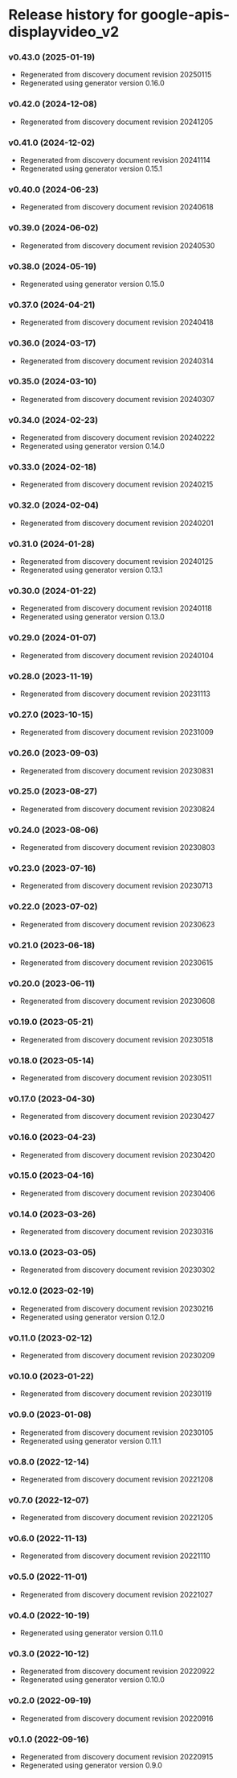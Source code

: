 # Release history for google-apis-displayvideo_v2

### v0.43.0 (2025-01-19)

* Regenerated from discovery document revision 20250115
* Regenerated using generator version 0.16.0

### v0.42.0 (2024-12-08)

* Regenerated from discovery document revision 20241205

### v0.41.0 (2024-12-02)

* Regenerated from discovery document revision 20241114
* Regenerated using generator version 0.15.1

### v0.40.0 (2024-06-23)

* Regenerated from discovery document revision 20240618

### v0.39.0 (2024-06-02)

* Regenerated from discovery document revision 20240530

### v0.38.0 (2024-05-19)

* Regenerated using generator version 0.15.0

### v0.37.0 (2024-04-21)

* Regenerated from discovery document revision 20240418

### v0.36.0 (2024-03-17)

* Regenerated from discovery document revision 20240314

### v0.35.0 (2024-03-10)

* Regenerated from discovery document revision 20240307

### v0.34.0 (2024-02-23)

* Regenerated from discovery document revision 20240222
* Regenerated using generator version 0.14.0

### v0.33.0 (2024-02-18)

* Regenerated from discovery document revision 20240215

### v0.32.0 (2024-02-04)

* Regenerated from discovery document revision 20240201

### v0.31.0 (2024-01-28)

* Regenerated from discovery document revision 20240125
* Regenerated using generator version 0.13.1

### v0.30.0 (2024-01-22)

* Regenerated from discovery document revision 20240118
* Regenerated using generator version 0.13.0

### v0.29.0 (2024-01-07)

* Regenerated from discovery document revision 20240104

### v0.28.0 (2023-11-19)

* Regenerated from discovery document revision 20231113

### v0.27.0 (2023-10-15)

* Regenerated from discovery document revision 20231009

### v0.26.0 (2023-09-03)

* Regenerated from discovery document revision 20230831

### v0.25.0 (2023-08-27)

* Regenerated from discovery document revision 20230824

### v0.24.0 (2023-08-06)

* Regenerated from discovery document revision 20230803

### v0.23.0 (2023-07-16)

* Regenerated from discovery document revision 20230713

### v0.22.0 (2023-07-02)

* Regenerated from discovery document revision 20230623

### v0.21.0 (2023-06-18)

* Regenerated from discovery document revision 20230615

### v0.20.0 (2023-06-11)

* Regenerated from discovery document revision 20230608

### v0.19.0 (2023-05-21)

* Regenerated from discovery document revision 20230518

### v0.18.0 (2023-05-14)

* Regenerated from discovery document revision 20230511

### v0.17.0 (2023-04-30)

* Regenerated from discovery document revision 20230427

### v0.16.0 (2023-04-23)

* Regenerated from discovery document revision 20230420

### v0.15.0 (2023-04-16)

* Regenerated from discovery document revision 20230406

### v0.14.0 (2023-03-26)

* Regenerated from discovery document revision 20230316

### v0.13.0 (2023-03-05)

* Regenerated from discovery document revision 20230302

### v0.12.0 (2023-02-19)

* Regenerated from discovery document revision 20230216
* Regenerated using generator version 0.12.0

### v0.11.0 (2023-02-12)

* Regenerated from discovery document revision 20230209

### v0.10.0 (2023-01-22)

* Regenerated from discovery document revision 20230119

### v0.9.0 (2023-01-08)

* Regenerated from discovery document revision 20230105
* Regenerated using generator version 0.11.1

### v0.8.0 (2022-12-14)

* Regenerated from discovery document revision 20221208

### v0.7.0 (2022-12-07)

* Regenerated from discovery document revision 20221205

### v0.6.0 (2022-11-13)

* Regenerated from discovery document revision 20221110

### v0.5.0 (2022-11-01)

* Regenerated from discovery document revision 20221027

### v0.4.0 (2022-10-19)

* Regenerated using generator version 0.11.0

### v0.3.0 (2022-10-12)

* Regenerated from discovery document revision 20220922
* Regenerated using generator version 0.10.0

### v0.2.0 (2022-09-19)

* Regenerated from discovery document revision 20220916

### v0.1.0 (2022-09-16)

* Regenerated from discovery document revision 20220915
* Regenerated using generator version 0.9.0

